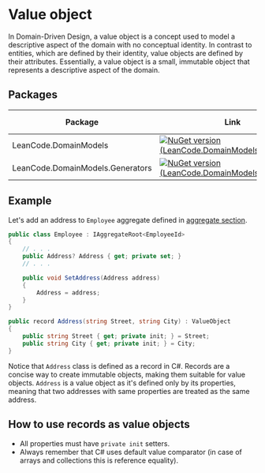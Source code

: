 # Value object

In Domain-Driven Design, a value object is a concept used to model a descriptive aspect of the domain with no conceptual identity. In contrast to entities, which are defined by their identity, value objects are defined by their attributes. Essentially, a value object is a small, immutable object that represents a descriptive aspect of the domain.

## Packages

| Package | Link | Application in section |
| --- | ----------- | ----------- |
| LeanCode.DomainModels | [![NuGet version (LeanCode.DomainModels)](https://img.shields.io/nuget/vpre/LeanCode.DomainModels.svg?style=flat-square&logo=nuget)](https://www.nuget.org/packages/LeanCode.DomainModels/8.0.2260-preview/) | `IAggregateRoot`, `ValueObject` |
| LeanCode.DomainModels.Generators | [![NuGet version (LeanCode.DomainModels.Generators)](https://img.shields.io/nuget/vpre/LeanCode.DomainModels.Generators.svg?style=flat-square&logo=nuget)](https://www.nuget.org/packages/LeanCode.DomainModels.Generators/8.0.2260-preview/) | Ids |

## Example

Let's add an address to `Employee` aggregate defined in [aggregate section](../aggregate/index.md#employee).

```csharp
public class Employee : IAggregateRoot<EmployeeId>
{
    // . . .
    public Address? Address { get; private set; }
    // . . .

    public void SetAddress(Address address)
    {
        Address = address;
    }
}

public record Address(string Street, string City) : ValueObject
{
    public string Street { get; private init; } = Street;
    public string City { get; private init; } = City;
}
```

Notice that `Address` class is defined as a record in C#. Records are a concise way to create immutable objects, making them suitable for value objects. `Address` is a value object as it's defined only by its properties, meaning that two addresses with same properties are treated as the same address.

## How to use records as value objects

* All properties must have `private init` setters.
* Always remember that C# uses default value comparator (in case of arrays and collections this is reference equality).
